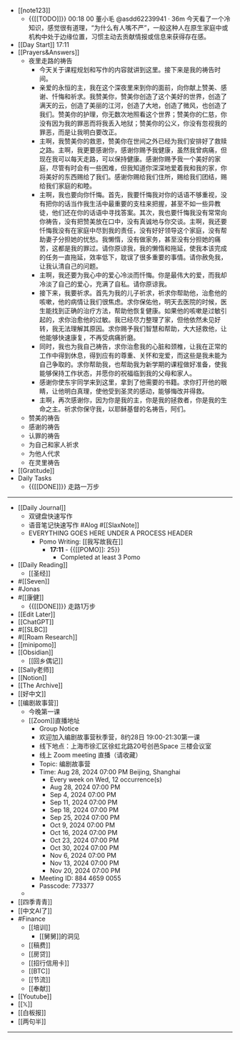 - [[note123]]
    - {{[[TODO]]}} 00:18 00 
董小毛
@asdd62239941
·
36m
今天看了一个冷知识，感觉很有道理，“为什么有人嘴不严”，一般这种人在原生家庭中或机构中处于边缘位置，习惯主动去贡献情报或信息来获得存在感。
- [[Day Start]] 17:11
- [[Prayers&Answers]]
    - 夜里走路的祷告
        - 今天关于课程规划和写作的内容就讲到这里。接下来是我的祷告时间。
        - 亲爱的永恒的主，我在这个深夜里来到你的面前，向你献上赞美、感谢、忏悔和祈求。我赞美你，赞美你创造了这个美好的世界，创造了满天的云，创造了美丽的江河，创造了大地，创造了微风，也创造了我们。赞美你的护理，你无数次地照看这个世界；赞美你的仁慈，你没有因为我的罪恶而将我丢入地狱；赞美你的公义，你没有忽视我的罪恶，而是让我明白要改正。
        - 主啊，我赞美你的救恩，赞美你在世间之外已经为我们安排好了救赎之路。主啊，我更要感谢你，感谢你赐予我健康，虽然我曾病痛，但现在我可以每天走路，可以保持健康。感谢你赐予我一个美好的家庭，尽管有时会有一些困难，但我知道你深深地爱着我和我的家，你将美好的东西赐给了我们。感谢你赐给我们住所，赐给我们团结，赐给我们家庭的和睦。
        - 主啊，我也要向你忏悔。首先，我要忏悔我对你的话语不够重视，没有把你的话当作我生活中最重要的支柱来把握，甚至不如一些异教徒，他们还在你的话语中寻找答案。其次，我也要忏悔我没有常常向你祷告，没有把赞美放在口中，没有真诚地与你交谈。主啊，我还要忏悔我没有在家庭中尽到我的责任，没有好好领导这个家庭，没有帮助妻子分担她的忧愁。我懒惰，没有做家务，甚至没有分担她的痛苦，这都是我的罪过。请你原谅我，我的懒惰和拖延，使我本该完成的任务一直拖延，效率低下，耽误了很多重要的事情。请你赦免我，让我认清自己的问题。
        - 主啊，我还要为我心中的爱心冷淡而忏悔。你是最伟大的爱，而我却冷淡了自己的爱心，充满了自私。请你原谅我。
        - 接下来，我要祈求。首先为我的儿子祈求，祈求你帮助他，治愈他的咳嗽，他的病情让我们很焦虑。求你保佑他，明天去医院的时候，医生能找到正确的治疗方法，帮助他恢复健康。如果他的咳嗽是过敏引起的，求你治愈他的过敏。我已经尽力整理了家，但他依然未见好转，我无法理解其原因。求你赐予我们智慧和帮助，大大拯救他，让他能够快速康复，不再受病痛折磨。
        - 同时，我也为我自己祷告，求你治愈我的心脏和颈椎，让我在正常的工作中得到休息，得到应有的尊重、关怀和宠爱，而这些是我未能为自己争取的。求你帮助我，也帮助我为新学期的课程做好准备，使我能够保持工作状态，并愿你的祝福临到我的父母和家人。
        - 感谢你使东宇同学来到这里，拿到了他需要的书籍。求你打开他的眼睛，让他明白真理，使他受到圣灵的感动，能够悔改并得救。
        - 主啊，再次感谢你，因为你是我的主，你是我的拯救者，你是我的生命之主。祈求你保守我，以耶稣基督的名祷告，阿们。
    - 赞美的祷告
    - 感谢的祷告
    - 认罪的祷告
    - 为自己和家人祈求
    - 为他人代求
    - 在灵里祷告
- [[Gratitude]]
- Daily Tasks
    - {{[[DONE]]}} 走路一万步
- ---
- [[Daily Journal]] 
    - 双键盘快速写作
    - 语音笔记快速写作 #Alog #[[SlaxNote]]
    - EVERYTHING GOES HERE UNDER A PROCESS HEADER
        - Pomo Writing: [[我写故我在]]
            - **17:11** - {{[[POMO]]: 25}}
                -  Completed at least 3 Pomo
- [[Daily Reading]]
    - [[圣经]]
- #[[Seven]]
- #Jonas 
- #[[康健]]
    - {{[[DONE]]}} 走路1万步
- [[Edit Later]]
- [[ChatGPT]]
- #[[SLBC]]
- #[[Roam Research]]
- [[minipomo]]
- [[Obsidian]]
    - [[回乡偶记]]
- [[Sally老师]]
- [[Notion]]
- [[The Archive]]
- [[好中文]]
- [[编剧故事营]]
    - 今晚第一课
    - [[Zoom]]直播地址
        - Group Notice
        - 欢迎加入编剧故事营秋季营，8约28日 19:00-21:30第一课 
        - 线下地点：上海市徐汇区徐虹北路20号创邑Space 三楼会议室 
        - 线上 Zoom meeting 直播（请收藏）
        - Topic: 编剧故事营
        - Time: Aug 28, 2024 07:00 PM Beijing, Shanghai
            - Every week on Wed, 12 occurrence(s)
            - Aug 28, 2024 07:00 PM
            - Sep 4, 2024 07:00 PM
            - Sep 11, 2024 07:00 PM
            - Sep 18, 2024 07:00 PM
            - Sep 25, 2024 07:00 PM
            - Oct 9, 2024 07:00 PM
            - Oct 16, 2024 07:00 PM
            - Oct 23, 2024 07:00 PM
            - Oct 30, 2024 07:00 PM
            - Nov 6, 2024 07:00 PM
            - Nov 13, 2024 07:00 PM
            - Nov 20, 2024 07:00 PM
        - Meeting ID: 884 4659 0055
        - Passcode: 773377
    - 
- [[四季青青]]
- [[中文AI了]]
- #Finance
    - [[培训]]
        - [[舅舅]]的洞见
    - [[稿费]]
    - [[房贷]]
    - [[招行信用卡]]
    - [[BTC]]
    - [[节流]]
    - [[奉献]]
- [[Youtube]]
- [[𝕏]]
- [[白板报]]
- [[两句半]]
- ---
